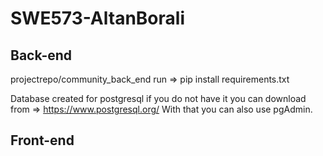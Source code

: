 # SWE573-AltanBorali

## Back-end

projectrepo/community_back_end run => pip install requirements.txt

Database created for postgresql if you do not have it you can download from => https://www.postgresql.org/
With that you can also use pgAdmin.


## Front-end
